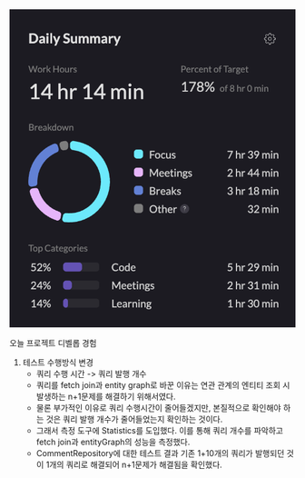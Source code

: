<img src="/Tracking_Time/3_Mar/250320.png">

오늘 프로젝트 디벨롭 경험
1. 테스트 수행방식 변경
   * 쿼리 수행 시간 -> 쿼리 발행 개수
   * 쿼리를 fetch join과 entity graph로 바꾼 이유는 연관 관계의 엔티티 조회 시 발생하는 n+1문제를 해결하기 위해서였다.
   * 물론 부가적인 이유로 쿼리 수행시간이 줄어들겠지만, 본질적으로 확인해야 하는 것은 쿼리 발행 개수가 줄어들었는지 확인하는 것이다.
   * 그래서 측정 도구에 Statistics를 도입했다. 이를 통해 쿼리 개수를 파악하고 fetch join과 entityGraph의 성능을 측정했다.
   * CommentRepository에 대한 테스트 결과 기존 1+10개의 쿼리가 발행되던 것이 1개의 쿼리로 해결되어 n+1문제가 해결됨을 확인했다.